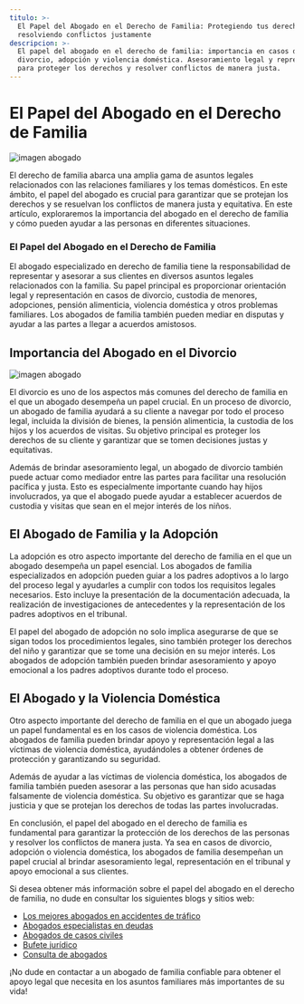 ```yaml
---
titulo: >-
  El Papel del Abogado en el Derecho de Familia: Protegiendo tus derechos y
  resolviendo conflictos justamente
descripcion: >-
  El papel del abogado en el derecho de familia: importancia en casos de
  divorcio, adopción y violencia doméstica. Asesoramiento legal y representación
  para proteger los derechos y resolver conflictos de manera justa.
---
```


# El Papel del Abogado en el Derecho de Familia

![imagen abogado](./img/abogado-derecho-de-familia-1.webp)


El derecho de familia abarca una amplia gama de asuntos legales relacionados con las relaciones familiares y los temas domésticos. En este ámbito, el papel del abogado es crucial para garantizar que se protejan los derechos y se resuelvan los conflictos de manera justa y equitativa. En este artículo, exploraremos la importancia del abogado en el derecho de familia y cómo pueden ayudar a las personas en diferentes situaciones.

### El Papel del Abogado en el Derecho de Familia

El abogado especializado en derecho de familia tiene la responsabilidad de representar y asesorar a sus clientes en diversos asuntos legales relacionados con la familia. Su papel principal es proporcionar orientación legal y representación en casos de divorcio, custodia de menores, adopciones, pensión alimenticia, violencia doméstica y otros problemas familiares. Los abogados de familia también pueden mediar en disputas y ayudar a las partes a llegar a acuerdos amistosos.

## Importancia del Abogado en el Divorcio

![imagen abogado](./img/abogado-derecho-de-familia-2.webp)

El divorcio es uno de los aspectos más comunes del derecho de familia en el que un abogado desempeña un papel crucial. En un proceso de divorcio, un abogado de familia ayudará a su cliente a navegar por todo el proceso legal, incluida la división de bienes, la pensión alimenticia, la custodia de los hijos y los acuerdos de visitas. Su objetivo principal es proteger los derechos de su cliente y garantizar que se tomen decisiones justas y equitativas.

Además de brindar asesoramiento legal, un abogado de divorcio también puede actuar como mediador entre las partes para facilitar una resolución pacífica y justa. Esto es especialmente importante cuando hay hijos involucrados, ya que el abogado puede ayudar a establecer acuerdos de custodia y visitas que sean en el mejor interés de los niños.

## El Abogado de Familia y la Adopción

La adopción es otro aspecto importante del derecho de familia en el que un abogado desempeña un papel esencial. Los abogados de familia especializados en adopción pueden guiar a los padres adoptivos a lo largo del proceso legal y ayudarles a cumplir con todos los requisitos legales necesarios. Esto incluye la presentación de la documentación adecuada, la realización de investigaciones de antecedentes y la representación de los padres adoptivos en el tribunal.

El papel del abogado de adopción no solo implica asegurarse de que se sigan todos los procedimientos legales, sino también proteger los derechos del niño y garantizar que se tome una decisión en su mejor interés. Los abogados de adopción también pueden brindar asesoramiento y apoyo emocional a los padres adoptivos durante todo el proceso.

## El Abogado y la Violencia Doméstica

Otro aspecto importante del derecho de familia en el que un abogado juega un papel fundamental es en los casos de violencia doméstica. Los abogados de familia pueden brindar apoyo y representación legal a las víctimas de violencia doméstica, ayudándoles a obtener órdenes de protección y garantizando su seguridad.

Además de ayudar a las víctimas de violencia doméstica, los abogados de familia también pueden asesorar a las personas que han sido acusadas falsamente de violencia doméstica. Su objetivo es garantizar que se haga justicia y que se protejan los derechos de todas las partes involucradas.



En conclusión, el papel del abogado en el derecho de familia es fundamental para garantizar la protección de los derechos de las personas y resolver los conflictos de manera justa. Ya sea en casos de divorcio, adopción o violencia doméstica, los abogados de familia desempeñan un papel crucial al brindar asesoramiento legal, representación en el tribunal y apoyo emocional a sus clientes.

Si desea obtener más información sobre el papel del abogado en el derecho de familia, no dude en consultar los siguientes blogs y sitios web:

- [Los mejores abogados en accidentes de tráfico](los-mejores-abogados-en-accidentes-de-trafico)
- [Abogados especialistas en deudas](abogados-especialistas-en-deudas)
- [Abogados de casos civiles](abogados-de-casos-civiles)
- [Bufete jurídico](bufete-juridico)
- [Consulta de abogados](consulta-de-abogados)

¡No dude en contactar a un abogado de familia confiable para obtener el apoyo legal que necesita en los asuntos familiares más importantes de su vida!
